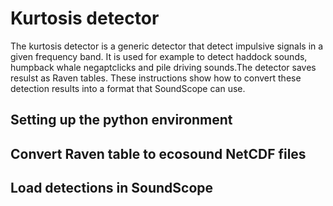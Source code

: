 # Kurtosis detector

The kurtosis detector is a generic detector that detect impulsive signals in a given frequency band. It is used for example to detect haddock sounds, humpback whale negaptclicks and pile driving sounds.The detector saves resulst as Raven tables. These instructions show how to convert these detection results into a format that SoundScope can use.

## Setting up the python environment


## Convert Raven table to ecosound NetCDF files


## Load detections in SoundScope

